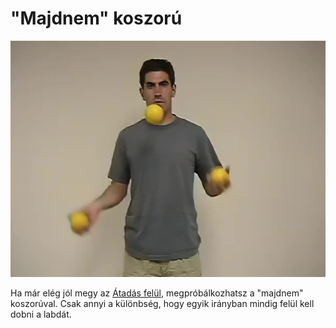 # "Majdnem" koszorú

![halfshower](/site/videos/poster/halfshower.jpg)

Ha már elég jól megy az [Átadás felül](atadas-felul.md), megpróbálkozhatsz a "majdnem" koszorúval.
Csak annyi a különbség, hogy egyik irányban mindig felül kell dobni a labdát.


